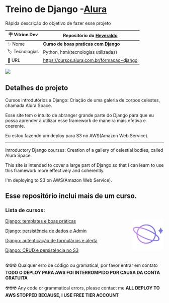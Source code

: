 # Treino de Django -[Alura](https://www.alura.com.br)

Rápida descrição do objetivo de fazer esse projeto

| :placard: Vitrine.Dev |   Repositório do [Heveraldo](https://www.linkedin.com/in/heveraldo-serra-7b3544200/)  |
| -------------  | --- |
| :sparkles: Nome        | **Curso de boas praticas com Django**
| :label: Tecnologias | Python, html(tecnologias utilizadas)
| :rocket: URL         | https://cursos.alura.com.br/formacao-django

<!-- Inserir imagem com a #vitrinedev ao final do link -->
![](https://static.djangoproject.com/img/logos/django-logo-negative.1d528e2cb5fb.png#vitrinedev)

## Detalhes do projeto

Cursos introdutórios a Django:
Criação de uma galeria de corpos celestes, chamada Alura Space.

Esse site tem o intuito de abranger grande parte do Django para que eu possa aprender a utilizar esse framework de maneira mais efetiva e coerente.

Eu estou fazendo um deploy para S3 no AWS(Amazon Web Service).

---

Introductory Django courses:
Creation of a gallery of celestial bodies, called Alura Space.

This site is intended to cover a large part of Django so that I can learn to use this framework more effectively and coherently.

I'm  deploying to S3 on AWS(Amazon Web Service).

## Esse repositório inclui mais de um curso.


### Lista de cursos:
<img align="right" alt="coding" width="100" src="https://github.com/Heveraldob12/Django_Curso_Alura/blob/main/setup/static/assets/favicon/Favicon%2096px%201.png#vitrinedev">




[Django: templates e boas práticas](https://cursos.alura.com.br/course/django-templates-boas-praticas)


[Django: persistência de dados e Admin](https://cursos.alura.com.br/course/django-persistencia-dados-admin)


[Django: autenticação de formulários e alerta](https://cursos.alura.com.br/course/django-autenticacao-formularios-alerta)

[Django: CRUD e persistência no S3](https://cursos.alura.com.br/course/django-crud-persistencia-s3)

## 
☢️☢️☢️ Qualquer erro de código ou gramatical, por favor entrar em contato **TODO O DEPLOY PARA AWS FOI INTERROMPIDO POR CAUSA DA CONTA GRATUITA**

☢️☢️☢️ Any code or grammatical errors, please contact me **ALL DEPLOY TO AWS STOPPED BECAUSE, I USE FREE TIER ACCOUNT**
